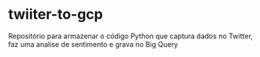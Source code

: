 # twiiter-to-gcp
Repositório para armazenar o código Python que captura dados no Twitter, faz uma analise de sentimento e grava no Big Query
